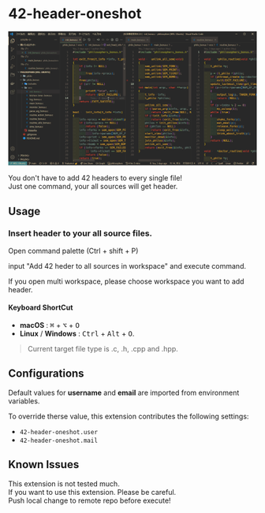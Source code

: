 # 42-header-oneshot

![demo.gif](https://raw.githubusercontent.com/nakamo326/42-header-oneshot/main/demo.gif)

You don't have to add 42 headers to every single file!\
Just one command, your all sources will get header.

## Usage

### Insert header to your all source files.

Open command palette (Ctrl + shift + P)

input "Add 42 heder to all sources in workspace" and execute command.

If you open multi workspace, please choose workspace you want to add header.

#### Keyboard ShortCut

- **macOS** : <kbd>⌘</kbd> + <kbd>⌥</kbd> + <kbd>O</kbd>
- **Linux** / **Windows** : <kbd>Ctrl</kbd> + <kbd>Alt</kbd> + <kbd>O</kbd>.

> Current target file type is .c, .h, .cpp and .hpp.

## Configurations

Default values for **username** and **email** are imported from environment variables.

To override therse value, this extension contributes the following settings:

- `42-header-oneshot.user`
- `42-header-oneshot.mail`

## Known Issues

This extension is not tested much.\
If you want to use this extension. Please be careful.\
Push local change to remote repo before execute!
